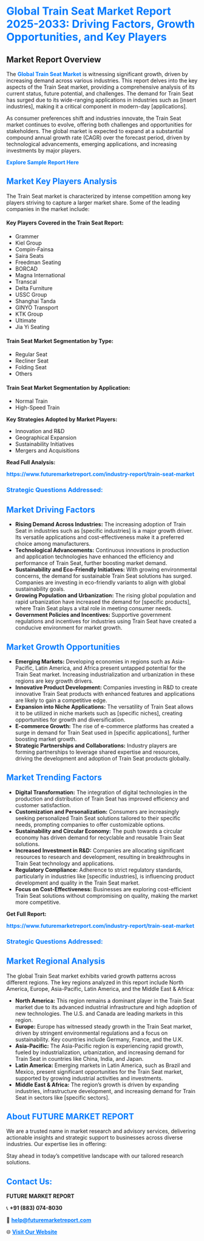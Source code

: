 <h1 style="color: #007BFF;">Global Train Seat Market Report 2025-2033: Driving Factors, Growth Opportunities, and Key Players</h1>

<section id="overview">
<h2>Market Report Overview</h2>
<p>The <a href="https://www.futuremarketreport.com/industry-report/train-seat-market" style="color: #007BFF; text-decoration: none;"><strong>Global Train Seat Market</strong></a> is witnessing significant growth, driven by increasing demand across various industries. This report delves into the key aspects of the Train Seat market, providing a comprehensive analysis of its current status, future potential, and challenges. The demand for Train Seat has surged due to its wide-ranging applications in industries such as [insert industries], making it a critical component in modern-day [applications].</p>
<p>As consumer preferences shift and industries innovate, the Train Seat market continues to evolve, offering both challenges and opportunities for stakeholders. The global market is expected to expand at a substantial compound annual growth rate (CAGR) over the forecast period, driven by technological advancements, emerging applications, and increasing investments by major players.</p>
</section>

<section id="overview">
<p><a href="https://www.futuremarketreport.com/request-sample/reportId=89838" style="color: #007BFF; text-decoration: none;"><strong>Explore Sample Report Here</strong></a></p>
</section>

<section id="key-players">
<h2 style="color: #007BFF;">Market Key Players Analysis</h2>
<p>The Train Seat market is characterized by intense competition among key players striving to capture a larger market share. Some of the leading companies in the market include:</p>
<h4>Key Players Covered in the Train Seat Report:</h4>
<ul><li>Grammer</li><li>Kiel Group</li><li>Compin-Fainsa</li><li>Saira Seats</li><li>Freedman Seating</li><li>BORCAD</li><li>Magna International</li><li>Transcal</li><li>Delta Furniture</li><li>USSC Group</li><li>Shanghai Tanda</li><li>GINYO Transport</li><li>KTK Group</li><li>Ultimate</li><li>Jia Yi Seating</li></ul>
<h4>Train Seat Market Segmentation by Type:</h4>
<ul><li>Regular Seat</li><li>Recliner Seat</li><li>Folding Seat</li><li>Others</li></ul>

<h4>Train Seat Market Segmentation by Application:</h4>
<ul><li>Normal Train</li><li>High-Speed Train</li></ul>
<p><strong>Key Strategies Adopted by Market Players:</strong></p>
<ul>
<li>Innovation and R&D</li>
<li>Geographical Expansion</li>
<li>Sustainability Initiatives</li>
<li>Mergers and Acquisitions</li>
</ul>
</section>

<section>
<p><strong>Read Full Analysis: </strong></p><a href="https://www.futuremarketreport.com/industry-report/train-seat-market" style="color: #007BFF; text-decoration: none;"><strong>https://www.futuremarketreport.com/industry-report/train-seat-market</strong></a>
<h3 style="color: #007BFF;">Strategic Questions Addressed:</h3>
</section>

<section id="driving-factors">
<h2 style="color: #007BFF;">Market Driving Factors</h2>
<ul>
<li><strong>Rising Demand Across Industries:</strong> The increasing adoption of Train Seat in industries such as [specific industries] is a major growth driver. Its versatile applications and cost-effectiveness make it a preferred choice among manufacturers.</li>
<li><strong>Technological Advancements:</strong> Continuous innovations in production and application technologies have enhanced the efficiency and performance of Train Seat, further boosting market demand.</li>
<li><strong>Sustainability and Eco-Friendly Initiatives:</strong> With growing environmental concerns, the demand for sustainable Train Seat solutions has surged. Companies are investing in eco-friendly variants to align with global sustainability goals.</li>
<li><strong>Growing Population and Urbanization:</strong> The rising global population and rapid urbanization have increased the demand for [specific products], where Train Seat plays a vital role in meeting consumer needs.</li>
<li><strong>Government Policies and Incentives:</strong> Supportive government regulations and incentives for industries using Train Seat have created a conducive environment for market growth.</li>
</ul>
</section>

<section id="growth-opportunities">
<h2 style="color: #007BFF;">Market Growth Opportunities</h2>
<ul>
<li><strong>Emerging Markets:</strong> Developing economies in regions such as Asia-Pacific, Latin America, and Africa present untapped potential for the Train Seat market. Increasing industrialization and urbanization in these regions are key growth drivers.</li>
<li><strong>Innovative Product Development:</strong> Companies investing in R&D to create innovative Train Seat products with enhanced features and applications are likely to gain a competitive edge.</li>
<li><strong>Expansion into Niche Applications:</strong> The versatility of Train Seat allows it to be utilized in niche markets such as [specific niches], creating opportunities for growth and diversification.</li>
<li><strong>E-commerce Growth:</strong> The rise of e-commerce platforms has created a surge in demand for Train Seat used in [specific applications], further boosting market growth.</li>
<li><strong>Strategic Partnerships and Collaborations:</strong> Industry players are forming partnerships to leverage shared expertise and resources, driving the development and adoption of Train Seat products globally.</li>
</ul>
</section>

<section id="trending-factors">
<h2 style="color: #007BFF;">Market Trending Factors</h2>
<ul>
<li><strong>Digital Transformation:</strong> The integration of digital technologies in the production and distribution of Train Seat has improved efficiency and customer satisfaction.</li>
<li><strong>Customization and Personalization:</strong> Consumers are increasingly seeking personalized Train Seat solutions tailored to their specific needs, prompting companies to offer customizable options.</li>
<li><strong>Sustainability and Circular Economy:</strong> The push towards a circular economy has driven demand for recyclable and reusable Train Seat solutions.</li>
<li><strong>Increased Investment in R&D:</strong> Companies are allocating significant resources to research and development, resulting in breakthroughs in Train Seat technology and applications.</li>
<li><strong>Regulatory Compliance:</strong> Adherence to strict regulatory standards, particularly in industries like [specific industries], is influencing product development and quality in the Train Seat market.</li>
<li><strong>Focus on Cost-Effectiveness:</strong> Businesses are exploring cost-efficient Train Seat solutions without compromising on quality, making the market more competitive.</li>
</ul>
</section>

<section>
<p><strong>Get Full Report: </strong></p><a href="https://www.futuremarketreport.com/industry-report/train-seat-market" style="color: #007BFF; text-decoration: none;"><strong>https://www.futuremarketreport.com/industry-report/train-seat-market</strong></a>
<h3 style="color: #007BFF;">Strategic Questions Addressed:</h3>
</section>


<section id="regional-analysis">
<h2 style="color: #007BFF;">Market Regional Analysis</h2>
<p>The global Train Seat market exhibits varied growth patterns across different regions. The key regions analyzed in this report include North America, Europe, Asia-Pacific, Latin America, and the Middle East & Africa:</p>
<ul>
<li><strong>North America:</strong> This region remains a dominant player in the Train Seat market due to its advanced industrial infrastructure and high adoption of new technologies. The U.S. and Canada are leading markets in this region.</li>
<li><strong>Europe:</strong> Europe has witnessed steady growth in the Train Seat market, driven by stringent environmental regulations and a focus on sustainability. Key countries include Germany, France, and the U.K.</li>
<li><strong>Asia-Pacific:</strong> The Asia-Pacific region is experiencing rapid growth, fueled by industrialization, urbanization, and increasing demand for Train Seat in countries like China, India, and Japan.</li>
<li><strong>Latin America:</strong> Emerging markets in Latin America, such as Brazil and Mexico, present significant opportunities for the Train Seat market, supported by growing industrial activities and investments.</li>
<li><strong>Middle East & Africa:</strong> The region’s growth is driven by expanding industries, infrastructure development, and increasing demand for Train Seat in sectors like [specific sectors].</li>
</ul>
</section>

<footer>
<h2 style="color: #007BFF;">About FUTURE MARKET REPORT</h2>
<p>We are a trusted name in market research and advisory services, delivering actionable insights and strategic support to businesses across diverse industries. Our expertise lies in offering:</p>

<p>Stay ahead in today’s competitive landscape with our tailored research solutions.</p>

<h2 style="color: #007BFF;">Contact Us:</h2>
<p><strong>FUTURE MARKET REPORT</strong></p>
<p>📞 <strong>+91 (883) 074-8030</strong></p>
<p>📧 <strong><a href="mailto:help@futuremarketreport.com" style="color: #007BFF;">help@futuremarketreport.com</a></strong></p>
<p>🌐 <strong><a href="https://www.futuremarketreport.com/" style="color: #007BFF;">Visit Our Website</a></strong></p>
</footer>